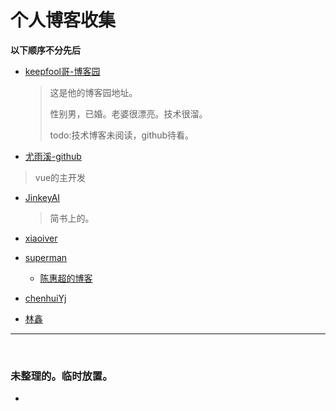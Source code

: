 # 个人博客收集

**以下顺序不分先后**

- [keepfool哥-博客园](https://home.cnblogs.com/u/keepfool/)
  >这是他的博客园地址。
  >
  >性别男，已婚。老婆很漂亮。技术很溜。
  >
  >todo:技术博客未阅读，github待看。

   

- [尤雨溪-github](https://github.com/yyx990803)
> vue的主开发

- [JinkeyAI](https://www.jianshu.com/u/8354f5625fe4)

  > 简书上的。

- [xiaoiver](https://xiaoiver.github.io/tags.html)

- [superman](https://github.com/superman66)

  - [陈惠超的博客](http://chenhuichao.com/) 



- [chenhuiYj](https://github.com/chenhuiYj)



- [林鑫](https://github.com/lin-xin/blog/issues)





---


​	 
### 未整理的。临时放置。
- 











